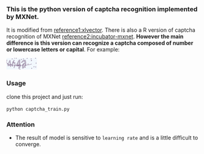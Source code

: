 ### This is the python version of captcha recognition implemented by MXNet. 

It is modified from [reference1:xlvector](https://github.com/xlvector/learning-dl/blob/master/mxnet/ocr/cnn_ocr.py). There is also a R version of captcha recognition of MXNet [reference2:incubator-mxnet](https://github.com/apache/incubator-mxnet/tree/master/example/captcha). **However the main difference is this version can recognize a captcha composed of number or lowercase letters or capital**. For example:

![](captcha_example.png)

### Usage

clone this project and just run:

`python captcha_train.py`

### Attention

* The result of model is sensitive to `learning rate` and is a little difficult to converge. 
